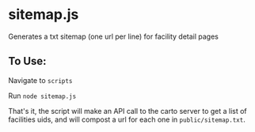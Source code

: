 # sitemap.js
Generates a txt sitemap (one url per line) for facility detail pages

## To Use:
Navigate to `scripts`

Run `node sitemap.js`

That's it, the script will make an API call to the carto server to get a list of facilities uids, and will compost a url for each one in `public/sitemap.txt`.

